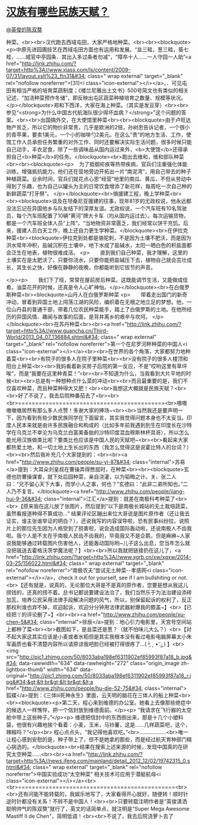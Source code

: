 
#  [汉族有哪些民族天赋？](https://zhihu.com/questions/23285988)



[@英俊的陈双獒](https://zhihu.com/people/50e0b6e3fcfc13857bfd3c10b3d12c95)

种菜。&lt;br&gt;&lt;br&gt;汉代跑去西域屯田，大家严格地种菜。&lt;br&gt;&lt;br&gt;&lt;blockquote&gt;&lt;p&gt;中原先进园圃技艺在西域屯田方面也有运用和发展。“韭三畦，葱三畦，葵七畦，……城官中亭园条．其出入多过条者勿减”，“障卒十人……一人守园一人助”&lt;a href=&#34;http://link.zhihu.com/?target=http%3A//www.xjass.com/ls/content/2009-07/31/layout.xslt%23_ftn31&#34; class=&#34; wrap external&#34; target=&#34;_blank&#34; rel=&#34;nofollow noreferrer&#34;&gt;[31]&lt;i class=&#34;icon-external&#34;&gt;&lt;/i&gt;&lt;/a&gt;。．可见屯田有相当严格的培育菜蔬制度；《楼兰尼雅出土文书》500号简文也有类似的相关记述，“加浇种菜预作冬储”，即反映出屯区蔬菜种植培育之数量、规模等状况。&lt;/p&gt;&lt;/blockquote&gt;郑和下西洋，大家在海上种菜。（其实是发豆芽）&lt;br&gt;&lt;br&gt;参见“&lt;strong&gt;为什么中国古代航海队很少得坏血病？&lt;/strong&gt;”这个问题的答案。&lt;br&gt;&lt;br&gt;出国搞外交，在大使馆里种菜&lt;br&gt;&lt;br&gt;&lt;blockquote&gt;由于卢旺达物产贫乏，所以它的物价非常贵，几乎是欧洲的2倍，孙树忠告诉记者，一个很小的青苹果，要卖1美元，一个小的咖啡勺2美元。在这么“贵”的地方生活、工作，使馆工作人员承担任务繁重的对外工作、同时还要解决实际生活问题，很多时候只能自己动手，丰衣足食，除了一些调味品从国内运过来外，&lt;b&gt;大使馆&lt;/b&gt;还得承担自己&lt;b&gt;种菜&lt;/b&gt;的任务。&lt;/blockquote&gt;&lt;br&gt;跑出去维和，维和部队种菜&lt;br&gt;&lt;br&gt;&lt;blockquote&gt;&lt;p&gt;　为了抵御疟疾等热带疾病，官兵们注重强化体能训练，增强抵抗能力。他们还在营地旁边开拓出一片“南泥湾”，用自己带去的种子种植蔬菜。业余时间，官兵们就花点心思“经营”地里的南瓜、黄瓜，不但从劳动中得到了乐趣，也为自己以罐头为主的日常饮食增添了新花样，每周吃一次自己种的新鲜蔬菜“打牙祭”。 &lt;/p&gt;&lt;/blockquote&gt;&lt;br&gt;搞援建工程，晚上学种菜&lt;br&gt;&lt;br&gt;&lt;blockquote&gt;谈及在坦桑尼亚援建的往事，现年81岁的尤政权说，他永远都没法忘记在异国他乡与队友结下的深厚友谊。尤政权说，一个汽车班有10名驾驶员，每个汽车班配置了10辆“黄河”牌大卡车（均从国内运过去）。每次运输货物，都是一个汽车班全体人员“上阵”。“当地物资非常匮乏，我们经常以饼干充饥。后来，援建人员白天工作，晚上还自力更生学种菜。&lt;/blockquote&gt;&lt;br&gt;在伊拉克种菜&lt;br&gt;&lt;blockquote&gt;伊拉克到处都是骆驼刺，不是因为土壤不肥沃，而是因为洪水常年冲积，盐碱沉积在土壤中，地下水成了盐碱水，太阳一晒白色的积盐面都会泛生在地表，植物很难成活。 
&lt;p&gt;　　直到我们自己种菜，我才理解，这里的土壤实在是太肥沃了，只要你浇水，只要你能把盐碱压下去，植物自己就会茁壮成长，其生长之快，好像在静静的夜晚，你都能听到它拔节的声音。 

&lt;/p&gt;&lt;p&gt;　　我们下了班，常常在屋前房后种菜。这既能调节生活，又能做成佳肴。油菜花开的时候，还真是令人心旷神怡。&lt;/p&gt;&lt;/blockquote&gt;&lt;br&gt;在白俄罗斯种菜&lt;br&gt;&lt;blockquote&gt;山丹人在白俄罗斯种菜 
&lt;p&gt;　　带着走出国门的新奇冲动，冒着到异国土地上闯荡江湖的风险，编织着在无根之地立足的梦想。他，一位山丹县的普通干部，带着几位农民种菜能手，踏上了白俄罗斯的土地。在他所经历的异国风情、趣闻与故事的后面，是背井离乡的艰辛与坎坷。 
&lt;/p&gt;&lt;/blockquote&gt;&lt;br&gt;在苏丹种菜&lt;br&gt;&lt;br&gt;&lt;a href=&#34;http://link.zhihu.com/?target=http%3A//www.guancha.cn/Third-World/2013_04_07_136884.shtml&#34; class=&#34; wrap external&#34; target=&#34;_blank&#34; rel=&#34;nofollow noreferrer&#34;&gt;第一个在尼罗河畔种菜的中国人&lt;i class=&#34;icon-external&#34;&gt;&lt;/i&gt;&lt;/a&gt;&lt;br&gt;&lt;br&gt;在世界的各个角落，大家都努力地种着菜&lt;br&gt;&lt;br&gt;有院子的很多人在院子里种菜&lt;br&gt;&lt;br&gt;没有院子的很多人楼顶和阳台上种菜&lt;br&gt;&lt;br&gt;我妈看着新买房子后院的第一反应，不是“哎哟这里有草坪唉”，而是“我要在这里种青菜！”&lt;br&gt;&lt;br&gt;不知道为什么，当我看到大片平地的时候&lt;br&gt;&lt;br&gt;总是有一种想种点什么菜的冲动&lt;br&gt;&lt;br&gt;而且最重要的是，我们不仅喜欢种菜，而且种菜种得大又肥！&lt;br&gt;&lt;br&gt;我想这大概就是民族天赋？&lt;br&gt;&lt;br&gt;好了不说了，我去后院种番茄去了&lt;br&gt;&lt;br&gt;&lt;br&gt;===========================================&lt;br&gt;嗷嗷嗷嗷嗷居然有那么多人点赞！多谢大家的捧场~&lt;br&gt;&lt;br&gt;当然我还是要声明一下，因为看到有些少数民族同学在下面留言，其实我觉得问题本身也不太妥当。印度人民本来就是由许多民族融合和构成的（比如多年前我遇到到生在印度长在沙特学在乌克兰不幸沦为乌克兰白富美备胎的沙特印度混血穆斯林杯具哥），所以怎么能光用汉族做类比呢？要类比也应该是中国人民的天赋吧~&lt;br&gt;&lt;br&gt;看起来大家都热爱土地，和一切土地上生长出的东西（我怎么觉得这是说霍比特人的台词？）&lt;br&gt;&lt;br&gt;然后我补充几个大家提到的：&lt;br&gt;&lt;br&gt;&lt;a href=&#34;http://www.zhihu.com/people/su-yi-87&#34; class=&#34;internal&#34;&gt;苏易&lt;/a&gt;提到：大耳朵刘皇叔在曹操弄得憋屈时，在种菜&lt;br&gt;&lt;br&gt;&lt;blockquote&gt;玄德也防曹操谋害，就下处后园种菜，亲自浇灌，以为韬晦之计。关、张二人曰：“兄不留心天下大事，而学小人之事，何也？”玄德曰：“此非二弟所知也。”二人乃不复言。&lt;/blockquote&gt;&lt;a href=&#34;http://www.zhihu.com/people/jiang-hui-9-36&#34; class=&#34;internal&#34;&gt;江汇&lt;/a&gt;提到：就差在南极科考种菜了&lt;br&gt;&lt;br&gt;【原来我在这儿放了张图片，然后提到“以下是南极长城站的无土栽培蔬菜，虽然看报道种得不算成功…“ 结果评论区蹦出来位大哥说是图片原作者（还让我去证实，谁主张谁举证的明白？），还说我写的内容误导啦，恐有民事纠纷拉，说照片上的那位先生因为人格受到了损害啦，说会造成国际轰动啦，还说南极人不齿我啦。我个人是不太在乎南极人民齿不齿我的，毕竟我又不是企鹅，但是麻麻~人家说我能够通过转载图片伤害他人，还能轰动国际哟~儿子这么出息，您当年怎么就没把我送去霍格沃茨学魔法呢？】&lt;br&gt;&lt;br&gt;所以我就把链接扔在这儿了，&lt;a href=&#34;http://link.zhihu.com/?target=http%3A//www.xgrb.cn/xw/xgxw/2014-03-25/156022.html&#34; class=&#34; wrap external&#34; target=&#34;_blank&#34; rel=&#34;nofollow noreferrer&#34;&gt;“南极农夫”尝试无土种菜--孝感网&lt;i class=&#34;icon-external&#34;&gt;&lt;/i&gt;&lt;/a&gt;，check it out for yourself, see if I am bullshiting or not.&lt;br&gt;【还有就是，说真的，无论那位大哥是不是真的原作者，您要是想从我这儿捞钱的，还真的捞不着。总书记都说要建设法治了，我们当然乐于为法治建设添砖加瓦，培养公民采用法律手段解决问题的风气，所以，别保留起诉的权利了，反正那权利谁也弃不掉，欢迎起诉，欢迎分分钟用法律武器射爆我的膝盖~】&lt;br&gt;【已经把丫的评论删了~】&lt;br&gt;&lt;br&gt;&lt;a href=&#34;http://www.zhihu.com/people/xu-chen-5&#34; class=&#34;internal&#34;&gt;徐辰&lt;/a&gt;提到：地心引力电影里，天宫号空间站上都种了菜&lt;br&gt;&lt;br&gt;截图如下，是韭菜还是葱？（就不怕味儿大么？）&lt;br&gt;【对不起大家这其实应该是小麦或者水稻但是其实我根本没有看过电影电脑屏幕太小朱军画质也看不清楚内容所以请原谅我吧脸已经被打得很疼了...( •̥́ ˍ •̀ू ) 】&lt;br&gt;&lt;img src=&#34;http://pic1.zhimg.com/50/8033aba198ef6311902ef85993f87a18_b.jpg&#34; data-rawwidth=&#34;634&#34; data-rawheight=&#34;272&#34; class=&#34;origin_image zh-lightbox-thumb&#34; width=&#34;634&#34; data-original=&#34;http://pic1.zhimg.com/50/8033aba198ef6311902ef85993f87a18_r.jpg&#34;&gt;&lt;br&gt;&lt;br&gt;&lt;a href=&#34;http://www.zhihu.com/people/hu-die-52-75&#34; class=&#34;internal&#34;&gt;狐蝶&lt;/a&gt;提到：《三体ⅲ死神永生》里面，云天明的脑花在三体人的船上种菜&lt;br&gt;&lt;br&gt;&lt;blockquote&gt;&lt;p&gt;第二天，程心来到维德的办公室。她看上去像那些绝症中的候选人一样憔悴，把一个信封放到维德面前。&lt;/p&gt;&lt;p&gt;    “我请求在飞行器的太空舱中带上这些种子。”&lt;/p&gt;&lt;p&gt;    维德把信封中的东西倒出来，那是十几个小塑料袋，他很有兴趣地挨个看着：小麦，玉米，马铃薯，这是……几样蔬菜吧，这个，辣椒吗？”&lt;/p&gt;&lt;br&gt;    程心点点头，“我记得他喜欢吃。”&lt;br&gt;………………&lt;br&gt;唯一让程心感到安慰的是，种子带上了，但不是她拿的那些，而是经过航天育种部门精心挑选的。&lt;/blockquote&gt;&lt;br&gt;结果在搜索上述来源的时候，发现中国真的在研究太空种菜……&lt;br&gt;&lt;br&gt;&lt;a href=&#34;http://link.zhihu.com/?target=http%3A//news.ifeng.com/mainland/detail_2012_12/02/19742315_0.shtml&#34; class=&#34; wrap external&#34; target=&#34;_blank&#34; rel=&#34;nofollow noreferrer&#34;&gt;中国实验成功“太空种菜” 相关技术可应用于潜艇航母&lt;i class=&#34;icon-external&#34;&gt;&lt;/i&gt;&lt;/a&gt;&lt;br&gt;&lt;br&gt;==============================================&lt;br&gt;&lt;br&gt;还有问能不能转载的，我娱乐地写了，大家看得开心就好，随便转！顺时针逆时针都没有关系！不转不是中国人！&lt;br&gt;&lt;br&gt;只要转载注明作者是“英俊潇洒聪明帅气的陈双獒”就行了，英文的话简单点，就注明是&#34;Super Mega Awesome Mastiff II de Chen&#34;，简明低调！&lt;br&gt;&lt;br&gt;不说了，我去后院浇萝卜去了